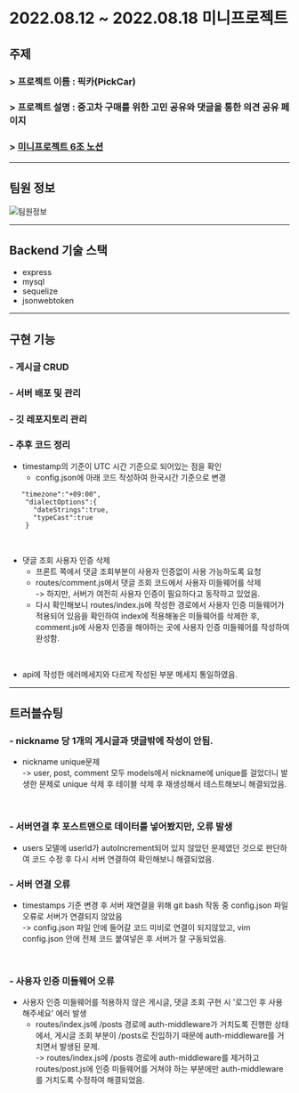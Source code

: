 # 2022.08.12 ~ 2022.08.18 미니프로젝트

## 주제
### > 프로젝트 이름 : 픽카(PickCar)
### > 프로젝트 설명 : 중고차 구매를 위한 고민 공유와 댓글을 통한 의견 공유 페이지
### > [미니프로젝트 6조 노션](https://www.notion.so/6-SA-005cfb64db044e4490e5d5e71796f272)
---
## 팀원 정보
![팀원정보](https://user-images.githubusercontent.com/107025988/188275925-033a77f6-f5dd-40ec-8ba1-cdd7aee815b5.png)

---
## Backend 기술 스택
- express
- mysql
- sequelize
- jsonwebtoken
---
## 구현 기능
### - 게시글 CRUD
### - 서버 배포 및 관리
### - 깃 레포지토리 관리
### - 추후 코드 정리

   - timestamp의 기준이 UTC 시간 기준으로 되어있는 점을 확인
     - config.json에 아래 코드 작성하여 한국시간 기준으로 변경 

```
   "timezone":"+09:00",            
    "dialectOptions":{
      "dateStrings":true,            
      "typeCast":true
    }
```
<br>

   - 댓글 조회 사용자 인증 삭제
      - 프론트 쪽에서 댓글 조회부분이 사용자 인증없이 사용 가능하도록 요청
      - routes/comment.js에서 댓글 조회 코드에서 사용자 미들웨어를 삭제 <br>-> 하지만, 서버가 여전히 사용자 인증이 필요하다고 동작하고 있었음.
      - 다시 확인해보니 routes/index.js에 작성한 경로에서 사용자 인증 미들웨어가 적용되어 있음을 확인하여 index에 적용해놓은 미들웨어를 삭제한 후, comment.js에 사용자 인증을 해야하는 곳에 사용자 인증 미들웨어를 작성하여 완성함.     
<br>

   - api에 작성한 에러메세지와 다르게 작성된 부분 메세지 통일하였음.

---
## 트러블슈팅
### - nickname 당 1개의 게시글과 댓글밖에 작성이 안됨.
- nickname unique문제
<br>->  user, post, comment 모두 models에서 nickname에 unique를 걸었더니 발생한 문제로 unique 삭제 후 테이블 삭제 후 재생성해서 테스트해보니 해결되었음.

<br>

### - 서버연결 후 포스트맨으로 데이터를 넣어봤지만, 오류 발생
- users 모델에 userId가 autoIncrement되어 있지 않았던 문제였던 것으로 판단하여 코드 수정 후 다시 서버 연결하여 확인해보니 해결되었음.

### - 서버 연결 오류 
- timestamps 기준 변경 후 서버 재연결을 위해 git bash 작동 중 config.json 파일 오류로 서버가 연결되지 않았음<br>-> config.json 파일 안에 들어갈 코드 미비로 연결이 되지않았고, vim config.json 안에 전체 코드 붙여넣은 후 서버가 잘 구동되었음.

<br>

### - 사용자 인증 미들웨어 오류
- 사용자 인증 미들웨어를 적용하지 않은 게시글, 댓글 조회 구현 시 '로그인 후 사용해주세요' 에러 발생
  - routes/index.js에 /posts 경로에 auth-middleware가 거치도록 진행한 상태에서, 게시글 조회 부분이 /posts로 진입하기 때문에 auth-middleware를 거치면서 발생된 문제.
  <br>->  routes/index.js에 /posts 경로에 auth-middleware를 제거하고 routes/post.js에 인증 미들웨어를 거쳐야 하는 부분에만 auth-middleware를 거치도록 수정하여 해결되었음.
